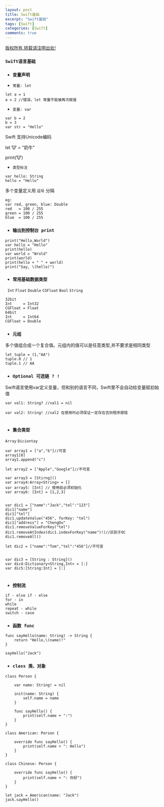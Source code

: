 ```yaml
---
layout: post
title: Swift基础
excerpt: "Swift基础"
tags: [Swift]
categories: [Swift]
comments: true
---
```


[版权所有,转载请注明出处!](https://ifallen.github.io)



### `Swift语言基础`

- ### `变量声明`

- `常量: let` 

```
let a = 1
a = 2 //错误，let 常量不能被再次赋值
```

- `变量: var`

```
var b = 2
b = 3
var str = "Hello"
```

>
Swift 支持Unicode编码
>
let 🐮 = "奶牛"
>
print(🐮)

- `类型标注`

```
var hello: String
hello = "Hello"

```

>
多个变量定义用 `逗号` 分隔

```
eg:
var red, green, blue: Double
red   = 100 / 255
green = 100 / 255
blue  = 100 / 255
```

- ### `输出到控制台 print`

```
print("Hello,World")
var hello = "Hello"
print(hello)
var world = "Wrold"
print(world)
print(hello + " " + world)
print("Say, \(hello)")

```

-  ### `常用基础数据类型`


`
Int` `Float` `Double` `CGFloat` `Bool` `String`

```
32bit
Int     = Int32
CGFloat = Float
64bit
Int     = Int64
CGFloat = Double
```

- ### `元组`

>
多个值组合成一个复合值。元组内的值可以是任意类型,并不要求是相同类型

```
let tuple = (1,"AA")
tuple.0 // 1
tuple.1 // AA
```

- ### `Optional 可选链 ? !`

>
Swift语言使用var定义变量，但和别的语言不同，Swift里不会自动给变量赋初始值


```
var val1: String? //val1 = nil

var val2: String! //val2 在使用时必须保证一定存在否则程序报错


```


- ###  `集合类型`



`Array` `Diciontay`

```
var array1 = ["a","b"]//可变
array1[0]
array1.append("c")

let array2 = ["Apple","Google"]//不可变

var array3 = [Stirng]() 
var array4:Array<String> = []
var array5: [Int] // 使用前必须初始化
var array6: [Int] = [1,2,3]


var dic1 = ["name":"Jack","tel":"123"]
dic1["name"]
dic1["tel"]
dic1.updateValue("456", forKey: "tel")
dic1["address"] = "ChengDu"
dic1.removeValueForKey("tel")
dic1.removeAtIndex(dic1.indexForKey("name")!)//区别于OC
dic1.removeAll()

let dic2 = ["name":"Tom","tel":"456"]//不可变


var dic3 = [String : String]()
var dic4:Dictionary<String,Int> = [:]
var dic5:[String:Int] = [:]


```

- ### `控制流`

```
if - else if - else 
for - in
while
repeat - while
switch - case
```

- ### `函数 func`

```
func sayHello(name: String) -> String {
	return "Hello,\(name)!"
}

sayHello("Jack")

```

- ### `class 类、对象`

```
class Person {
    
    var name: String! = nil
    
    init(name: String) {
        self.name = name
    }
    
    func sayHello() {
        print(self.name + ":")
    }
}

class American: Person {
    
    override func sayHello() {
        print(self.name + ": Hello")
    }
}

class Chinese: Person {
    
    override func sayHello() {
        print(self.name + ": 你好")
    }
}

let jack = American(name: "Jack")
jack.sayHello()
```